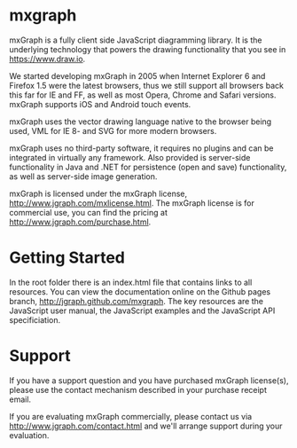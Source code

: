 mxgraph
=======

mxGraph is a fully client side JavaScript diagramming library. It is the underlying technology that powers the drawing functionality that you see in https://www.draw.io.

We started developing mxGraph in 2005 when Internet Explorer 6 and Firefox 1.5 were the latest browsers, thus we still support all browsers back this far for IE and FF, as well as most Opera, Chrome and Safari versions. mxGraph supports iOS and Android touch events.

mxGraph uses the vector drawing language native to the browser being used, VML for IE 8- and SVG for more modern browsers.

mxGraph uses no third-party software, it requires no plugins and can be integrated in virtually any framework. Also provided is server-side functionality in Java and .NET for persistence (open and save) functionality, as well as server-side image generation.

mxGraph is licensed under the mxGraph license, http://www.jgraph.com/mxlicense.html. The mxGraph license is for commercial use, you can find the pricing at http://www.jgraph.com/purchase.html.

Getting Started
===============

In the root folder there is an index.html file that contains links to all resources. You can view the documentation online on the Github pages branch, http://jgraph.github.com/mxgraph. The key resources are the JavaScript user manual, the JavaScript examples and the JavaScript API specificiation.

Support
=======

If you have a support question and you have purchased mxGraph license(s), please use the contact mechanism described in your purchase receipt email.

If you are evaluating mxGraph commercially, please contact us via http://www.jgraph.com/contact.html and we'll arrange support during your evaluation.
